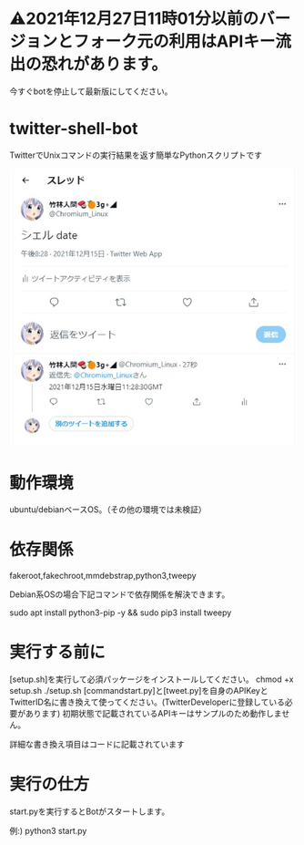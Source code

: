 # ⚠2021年12月27日11時01分以前のバージョンとフォーク元の利用はAPIキー流出の恐れがあります。
今すぐbotを停止して最新版にしてください。

# twitter-shell-bot

TwitterでUnixコマンドの実行結果を返す簡単なPythonスクリプトです

![test](Docs/test.jpg)
# 動作環境

ubuntu/debianベースOS。（その他の環境では未検証）

# 依存関係

fakeroot,fakechroot,mmdebstrap,python3,tweepy

Debian系OSの場合下記コマンドで依存関係を解決できます。

sudo apt install python3-pip -y && sudo pip3 install tweepy

# 実行する前に

[setup.sh]を実行して必須パッケージをインストールしてください。
chmod +x setup.sh
./setup.sh
[commandstart.py]と[tweet.py]を自身のAPIKeyとTwitterID名に書き換えて使ってください。(TwitterDeveloperに登録している必要があります)
初期状態で記載されているAPIキーはサンプルのため動作しません。

詳細な書き換え項目はコードに記載されています

# 実行の仕方

start.pyを実行するとBotがスタートします。

例:) python3 start.py
